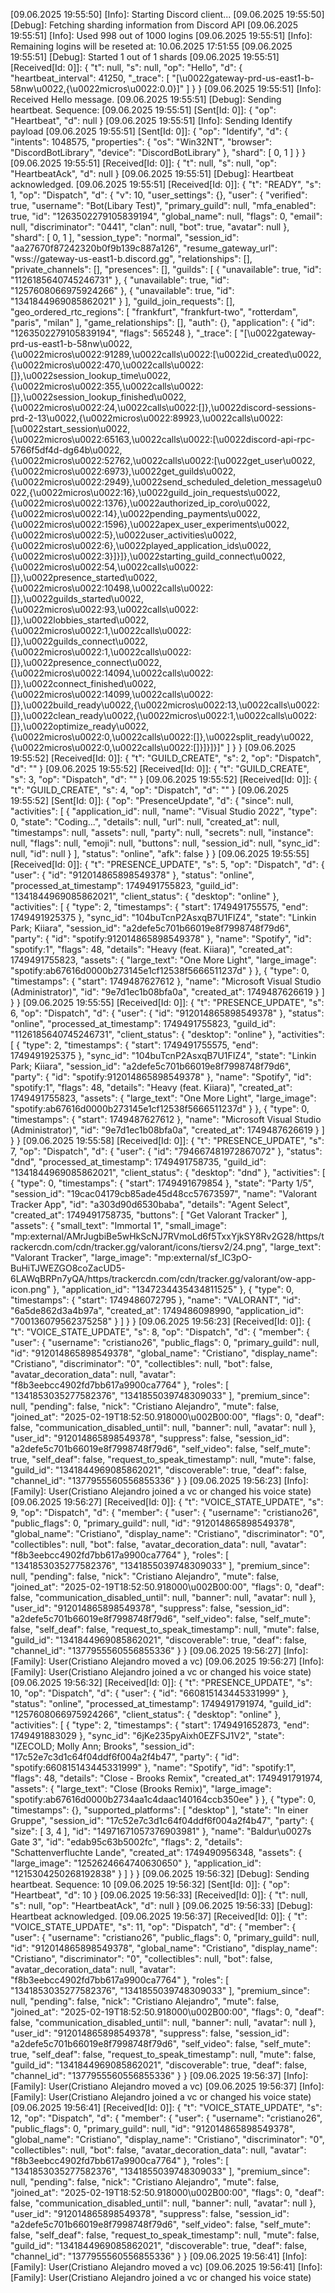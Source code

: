 [09.06.2025 19:55:50] [Info]: Starting Discord client...
[09.06.2025 19:55:50] [Debug]: Fetching sharding information from Discord API
[09.06.2025 19:55:51] [Info]: Used 998 out of 1000 logins
[09.06.2025 19:55:51] [Info]: Remaining logins will be reseted at: 10.06.2025 17:51:55
[09.06.2025 19:55:51] [Debug]: Started 1 out of 1 shards
[09.06.2025 19:55:51] [Received[Id: 0]]: {
  "t": null,
  "s": null,
  "op": "Hello",
  "d": {
    "heartbeat_interval": 41250,
    "_trace": [
      "[\u0022gateway-prd-us-east1-b-58nw\u0022,{\u0022micros\u0022:0.0}]"
    ]
  }
}
[09.06.2025 19:55:51] [Info]: Received Hello message.
[09.06.2025 19:55:51] [Debug]: Sending heartbeat. Sequence: 
[09.06.2025 19:55:51] [Sent[Id: 0]]: {
  "op": "Heartbeat",
  "d": null
}
[09.06.2025 19:55:51] [Info]: Sending Identify payload
[09.06.2025 19:55:51] [Sent[Id: 0]]: {
  "op": "Identify",
  "d": {
    "intents": 1048575,
    "properties": {
      "os": "Win32NT",
      "browser": "DiscordBotLibrary",
      "device": "DiscordBotLibrary"
    },
    "shard": [
      0,
      1
    ]
  }
}
[09.06.2025 19:55:51] [Received[Id: 0]]: {
  "t": null,
  "s": null,
  "op": "HeartbeatAck",
  "d": null
}
[09.06.2025 19:55:51] [Debug]: Heartbeat acknowledged.
[09.06.2025 19:55:51] [Received[Id: 0]]: {
  "t": "READY",
  "s": 1,
  "op": "Dispatch",
  "d": {
    "v": 10,
    "user_settings": {},
    "user": {
      "verified": true,
      "username": "Bot(Libary Test)",
      "primary_guild": null,
      "mfa_enabled": true,
      "id": "1263502279105839194",
      "global_name": null,
      "flags": 0,
      "email": null,
      "discriminator": "0441",
      "clan": null,
      "bot": true,
      "avatar": null
    },
    "shard": [
      0,
      1
    ],
    "session_type": "normal",
    "session_id": "aa27670f87242320b0f9b139c887a126",
    "resume_gateway_url": "wss://gateway-us-east1-b.discord.gg",
    "relationships": [],
    "private_channels": [],
    "presences": [],
    "guilds": [
      {
        "unavailable": true,
        "id": "1126185640745246731"
      },
      {
        "unavailable": true,
        "id": "1257608066975924266"
      },
      {
        "unavailable": true,
        "id": "1341844969085862021"
      }
    ],
    "guild_join_requests": [],
    "geo_ordered_rtc_regions": [
      "frankfurt",
      "frankfurt-two",
      "rotterdam",
      "paris",
      "milan"
    ],
    "game_relationships": [],
    "auth": {},
    "application": {
      "id": "1263502279105839194",
      "flags": 565248
    },
    "_trace": [
      "[\u0022gateway-prd-us-east1-b-58nw\u0022,{\u0022micros\u0022:91289,\u0022calls\u0022:[\u0022id_created\u0022,{\u0022micros\u0022:470,\u0022calls\u0022:[]},\u0022session_lookup_time\u0022,{\u0022micros\u0022:355,\u0022calls\u0022:[]},\u0022session_lookup_finished\u0022,{\u0022micros\u0022:24,\u0022calls\u0022:[]},\u0022discord-sessions-prd-2-13\u0022,{\u0022micros\u0022:89923,\u0022calls\u0022:[\u0022start_session\u0022,{\u0022micros\u0022:65163,\u0022calls\u0022:[\u0022discord-api-rpc-5766f5df4d-dg64b\u0022,{\u0022micros\u0022:52762,\u0022calls\u0022:[\u0022get_user\u0022,{\u0022micros\u0022:6973},\u0022get_guilds\u0022,{\u0022micros\u0022:2949},\u0022send_scheduled_deletion_message\u0022,{\u0022micros\u0022:16},\u0022guild_join_requests\u0022,{\u0022micros\u0022:1376},\u0022authorized_ip_coro\u0022,{\u0022micros\u0022:14},\u0022pending_payments\u0022,{\u0022micros\u0022:1596},\u0022apex_user_experiments\u0022,{\u0022micros\u0022:5},\u0022user_activities\u0022,{\u0022micros\u0022:6},\u0022played_application_ids\u0022,{\u0022micros\u0022:3}]}]},\u0022starting_guild_connect\u0022,{\u0022micros\u0022:54,\u0022calls\u0022:[]},\u0022presence_started\u0022,{\u0022micros\u0022:10498,\u0022calls\u0022:[]},\u0022guilds_started\u0022,{\u0022micros\u0022:93,\u0022calls\u0022:[]},\u0022lobbies_started\u0022,{\u0022micros\u0022:1,\u0022calls\u0022:[]},\u0022guilds_connect\u0022,{\u0022micros\u0022:1,\u0022calls\u0022:[]},\u0022presence_connect\u0022,{\u0022micros\u0022:14094,\u0022calls\u0022:[]},\u0022connect_finished\u0022,{\u0022micros\u0022:14099,\u0022calls\u0022:[]},\u0022build_ready\u0022,{\u0022micros\u0022:13,\u0022calls\u0022:[]},\u0022clean_ready\u0022,{\u0022micros\u0022:1,\u0022calls\u0022:[]},\u0022optimize_ready\u0022,{\u0022micros\u0022:0,\u0022calls\u0022:[]},\u0022split_ready\u0022,{\u0022micros\u0022:0,\u0022calls\u0022:[]}]}]}]"
    ]
  }
}
[09.06.2025 19:55:52] [Received[Id: 0]]: {
  "t": "GUILD_CREATE",
  "s": 2,
  "op": "Dispatch",
  "d": ""
}
[09.06.2025 19:55:52] [Received[Id: 0]]: {
  "t": "GUILD_CREATE",
  "s": 3,
  "op": "Dispatch",
  "d": ""
}
[09.06.2025 19:55:52] [Received[Id: 0]]: {
  "t": "GUILD_CREATE",
  "s": 4,
  "op": "Dispatch",
  "d": ""
}
[09.06.2025 19:55:52] [Sent[Id: 0]]: {
  "op": "PresenceUpdate",
  "d": {
    "since": null,
    "activities": [
      {
        "application_id": null,
        "name": "Visual Studio 2022",
        "type": 0,
        "state": "Coding...",
        "details": null,
        "url": null,
        "created_at": null,
        "timestamps": null,
        "assets": null,
        "party": null,
        "secrets": null,
        "instance": null,
        "flags": null,
        "emoji": null,
        "buttons": null,
        "session_id": null,
        "sync_id": null,
        "id": null
      }
    ],
    "status": "online",
    "afk": false
  }
}
[09.06.2025 19:55:55] [Received[Id: 0]]: {
  "t": "PRESENCE_UPDATE",
  "s": 5,
  "op": "Dispatch",
  "d": {
    "user": {
      "id": "912014865898549378"
    },
    "status": "online",
    "processed_at_timestamp": 1749491755823,
    "guild_id": "1341844969085862021",
    "client_status": {
      "desktop": "online"
    },
    "activities": [
      {
        "type": 2,
        "timestamps": {
          "start": 1749491755575,
          "end": 1749491925375
        },
        "sync_id": "104buTcnP2AsxqB7U1FIZ4",
        "state": "Linkin Park; Kiiara",
        "session_id": "a2defe5c701b66019e8f7998748f79d6",
        "party": {
          "id": "spotify:912014865898549378"
        },
        "name": "Spotify",
        "id": "spotify:1",
        "flags": 48,
        "details": "Heavy (feat. Kiiara)",
        "created_at": 1749491755823,
        "assets": {
          "large_text": "One More Light",
          "large_image": "spotify:ab67616d0000b273145e1cf12538f5666511237d"
        }
      },
      {
        "type": 0,
        "timestamps": {
          "start": 1749487627612
        },
        "name": "Microsoft Visual Studio (Administrator)",
        "id": "9e7d1ec1b08bfa0a",
        "created_at": 1749487626619
      }
    ]
  }
}
[09.06.2025 19:55:55] [Received[Id: 0]]: {
  "t": "PRESENCE_UPDATE",
  "s": 6,
  "op": "Dispatch",
  "d": {
    "user": {
      "id": "912014865898549378"
    },
    "status": "online",
    "processed_at_timestamp": 1749491755823,
    "guild_id": "1126185640745246731",
    "client_status": {
      "desktop": "online"
    },
    "activities": [
      {
        "type": 2,
        "timestamps": {
          "start": 1749491755575,
          "end": 1749491925375
        },
        "sync_id": "104buTcnP2AsxqB7U1FIZ4",
        "state": "Linkin Park; Kiiara",
        "session_id": "a2defe5c701b66019e8f7998748f79d6",
        "party": {
          "id": "spotify:912014865898549378"
        },
        "name": "Spotify",
        "id": "spotify:1",
        "flags": 48,
        "details": "Heavy (feat. Kiiara)",
        "created_at": 1749491755823,
        "assets": {
          "large_text": "One More Light",
          "large_image": "spotify:ab67616d0000b273145e1cf12538f5666511237d"
        }
      },
      {
        "type": 0,
        "timestamps": {
          "start": 1749487627612
        },
        "name": "Microsoft Visual Studio (Administrator)",
        "id": "9e7d1ec1b08bfa0a",
        "created_at": 1749487626619
      }
    ]
  }
}
[09.06.2025 19:55:58] [Received[Id: 0]]: {
  "t": "PRESENCE_UPDATE",
  "s": 7,
  "op": "Dispatch",
  "d": {
    "user": {
      "id": "794667481972867072"
    },
    "status": "dnd",
    "processed_at_timestamp": 1749491758735,
    "guild_id": "1341844969085862021",
    "client_status": {
      "desktop": "dnd"
    },
    "activities": [
      {
        "type": 0,
        "timestamps": {
          "start": 1749491679854
        },
        "state": "Party 1/5",
        "session_id": "19cac04179cb85ade45d48cc57673597",
        "name": "Valorant Tracker App",
        "id": "a303d90d6530baba",
        "details": "Agent Select",
        "created_at": 1749491758735,
        "buttons": [
          "Get Valorant Tracker"
        ],
        "assets": {
          "small_text": "Immortal 1",
          "small_image": "mp:external/AMrJugbiBe5wHkScNJ7RVmoLd6f5TxxYjkSY8Rv2G28/https/trackercdn.com/cdn/tracker.gg/valorant/icons/tiersv2/24.png",
          "large_text": "Valorant Tracker",
          "large_image": "mp:external/sf_lC3pO-BuHiTJWEZGO8coZacUD5-6LAWqBRPn7yQA/https/trackercdn.com/cdn/tracker.gg/valorant/ow-app-icon.png"
        },
        "application_id": "1347234435434811525"
      },
      {
        "type": 0,
        "timestamps": {
          "start": 1749486072795
        },
        "name": "VALORANT",
        "id": "6a5de862d3a4b97a",
        "created_at": 1749486098990,
        "application_id": "700136079562375258"
      }
    ]
  }
}
[09.06.2025 19:56:23] [Received[Id: 0]]: {
  "t": "VOICE_STATE_UPDATE",
  "s": 8,
  "op": "Dispatch",
  "d": {
    "member": {
      "user": {
        "username": "cristiano26",
        "public_flags": 0,
        "primary_guild": null,
        "id": "912014865898549378",
        "global_name": "Cristiano",
        "display_name": "Cristiano",
        "discriminator": "0",
        "collectibles": null,
        "bot": false,
        "avatar_decoration_data": null,
        "avatar": "f8b3eebcc4902fd7bb617a9900ca7764"
      },
      "roles": [
        "1341853035277582376",
        "1341855039748309033"
      ],
      "premium_since": null,
      "pending": false,
      "nick": "Cristiano Alejandro",
      "mute": false,
      "joined_at": "2025-02-19T18:52:50.918000\u002B00:00",
      "flags": 0,
      "deaf": false,
      "communication_disabled_until": null,
      "banner": null,
      "avatar": null
    },
    "user_id": "912014865898549378",
    "suppress": false,
    "session_id": "a2defe5c701b66019e8f7998748f79d6",
    "self_video": false,
    "self_mute": true,
    "self_deaf": false,
    "request_to_speak_timestamp": null,
    "mute": false,
    "guild_id": "1341844969085862021",
    "discoverable": true,
    "deaf": false,
    "channel_id": "1377955560556855336"
  }
}
[09.06.2025 19:56:23] [Info]: [Family]: User(Cristiano Alejandro joined a vc or changed his voice state)
[09.06.2025 19:56:27] [Received[Id: 0]]: {
  "t": "VOICE_STATE_UPDATE",
  "s": 9,
  "op": "Dispatch",
  "d": {
    "member": {
      "user": {
        "username": "cristiano26",
        "public_flags": 0,
        "primary_guild": null,
        "id": "912014865898549378",
        "global_name": "Cristiano",
        "display_name": "Cristiano",
        "discriminator": "0",
        "collectibles": null,
        "bot": false,
        "avatar_decoration_data": null,
        "avatar": "f8b3eebcc4902fd7bb617a9900ca7764"
      },
      "roles": [
        "1341853035277582376",
        "1341855039748309033"
      ],
      "premium_since": null,
      "pending": false,
      "nick": "Cristiano Alejandro",
      "mute": false,
      "joined_at": "2025-02-19T18:52:50.918000\u002B00:00",
      "flags": 0,
      "deaf": false,
      "communication_disabled_until": null,
      "banner": null,
      "avatar": null
    },
    "user_id": "912014865898549378",
    "suppress": false,
    "session_id": "a2defe5c701b66019e8f7998748f79d6",
    "self_video": false,
    "self_mute": false,
    "self_deaf": false,
    "request_to_speak_timestamp": null,
    "mute": false,
    "guild_id": "1341844969085862021",
    "discoverable": true,
    "deaf": false,
    "channel_id": "1377955560556855336"
  }
}
[09.06.2025 19:56:27] [Info]: [Family]: User(Cristiano Alejandro moved a vc)
[09.06.2025 19:56:27] [Info]: [Family]: User(Cristiano Alejandro joined a vc or changed his voice state)
[09.06.2025 19:56:32] [Received[Id: 0]]: {
  "t": "PRESENCE_UPDATE",
  "s": 10,
  "op": "Dispatch",
  "d": {
    "user": {
      "id": "660815143445331999"
    },
    "status": "online",
    "processed_at_timestamp": 1749491791974,
    "guild_id": "1257608066975924266",
    "client_status": {
      "desktop": "online"
    },
    "activities": [
      {
        "type": 2,
        "timestamps": {
          "start": 1749491652873,
          "end": 1749491883029
        },
        "sync_id": "6jKe235pyAixh0EZFSJ1V2",
        "state": "IZECOLD; Molly Ann; Brooks",
        "session_id": "17c52e7c3d1c64f04ddf6f004a2f4b47",
        "party": {
          "id": "spotify:660815143445331999"
        },
        "name": "Spotify",
        "id": "spotify:1",
        "flags": 48,
        "details": "Close - Brooks Remix",
        "created_at": 1749491791974,
        "assets": {
          "large_text": "Close (Brooks Remix)",
          "large_image": "spotify:ab67616d0000b2734aa1c4daac140164ccb350ee"
        }
      },
      {
        "type": 0,
        "timestamps": {},
        "supported_platforms": [
          "desktop"
        ],
        "state": "In einer Gruppe",
        "session_id": "17c52e7c3d1c64f04ddf6f004a2f4b47",
        "party": {
          "size": [
            3,
            4
          ],
          "id": "14971671057376903981"
        },
        "name": "Baldur\u0027s Gate 3",
        "id": "edab95c63b5002fc",
        "flags": 2,
        "details": "Schattenverfluchte Lande",
        "created_at": 1749490956348,
        "assets": {
          "large_image": "1252624664740630650"
        },
        "application_id": "1215304250268192838"
      }
    ]
  }
}
[09.06.2025 19:56:32] [Debug]: Sending heartbeat. Sequence: 10
[09.06.2025 19:56:32] [Sent[Id: 0]]: {
  "op": "Heartbeat",
  "d": 10
}
[09.06.2025 19:56:33] [Received[Id: 0]]: {
  "t": null,
  "s": null,
  "op": "HeartbeatAck",
  "d": null
}
[09.06.2025 19:56:33] [Debug]: Heartbeat acknowledged.
[09.06.2025 19:56:37] [Received[Id: 0]]: {
  "t": "VOICE_STATE_UPDATE",
  "s": 11,
  "op": "Dispatch",
  "d": {
    "member": {
      "user": {
        "username": "cristiano26",
        "public_flags": 0,
        "primary_guild": null,
        "id": "912014865898549378",
        "global_name": "Cristiano",
        "display_name": "Cristiano",
        "discriminator": "0",
        "collectibles": null,
        "bot": false,
        "avatar_decoration_data": null,
        "avatar": "f8b3eebcc4902fd7bb617a9900ca7764"
      },
      "roles": [
        "1341853035277582376",
        "1341855039748309033"
      ],
      "premium_since": null,
      "pending": false,
      "nick": "Cristiano Alejandro",
      "mute": false,
      "joined_at": "2025-02-19T18:52:50.918000\u002B00:00",
      "flags": 0,
      "deaf": false,
      "communication_disabled_until": null,
      "banner": null,
      "avatar": null
    },
    "user_id": "912014865898549378",
    "suppress": false,
    "session_id": "a2defe5c701b66019e8f7998748f79d6",
    "self_video": false,
    "self_mute": true,
    "self_deaf": false,
    "request_to_speak_timestamp": null,
    "mute": false,
    "guild_id": "1341844969085862021",
    "discoverable": true,
    "deaf": false,
    "channel_id": "1377955560556855336"
  }
}
[09.06.2025 19:56:37] [Info]: [Family]: User(Cristiano Alejandro moved a vc)
[09.06.2025 19:56:37] [Info]: [Family]: User(Cristiano Alejandro joined a vc or changed his voice state)
[09.06.2025 19:56:41] [Received[Id: 0]]: {
  "t": "VOICE_STATE_UPDATE",
  "s": 12,
  "op": "Dispatch",
  "d": {
    "member": {
      "user": {
        "username": "cristiano26",
        "public_flags": 0,
        "primary_guild": null,
        "id": "912014865898549378",
        "global_name": "Cristiano",
        "display_name": "Cristiano",
        "discriminator": "0",
        "collectibles": null,
        "bot": false,
        "avatar_decoration_data": null,
        "avatar": "f8b3eebcc4902fd7bb617a9900ca7764"
      },
      "roles": [
        "1341853035277582376",
        "1341855039748309033"
      ],
      "premium_since": null,
      "pending": false,
      "nick": "Cristiano Alejandro",
      "mute": false,
      "joined_at": "2025-02-19T18:52:50.918000\u002B00:00",
      "flags": 0,
      "deaf": false,
      "communication_disabled_until": null,
      "banner": null,
      "avatar": null
    },
    "user_id": "912014865898549378",
    "suppress": false,
    "session_id": "a2defe5c701b66019e8f7998748f79d6",
    "self_video": false,
    "self_mute": false,
    "self_deaf": false,
    "request_to_speak_timestamp": null,
    "mute": false,
    "guild_id": "1341844969085862021",
    "discoverable": true,
    "deaf": false,
    "channel_id": "1377955560556855336"
  }
}
[09.06.2025 19:56:41] [Info]: [Family]: User(Cristiano Alejandro moved a vc)
[09.06.2025 19:56:41] [Info]: [Family]: User(Cristiano Alejandro joined a vc or changed his voice state)
